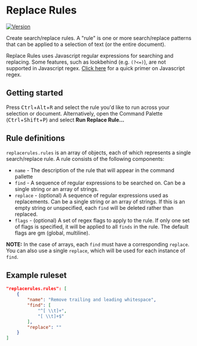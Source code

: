 # Replace Rules

[![Version](https://vsmarketplacebadge.apphb.com/version/bhughes339.replacerules.svg)](https://marketplace.visualstudio.com/items?itemName=bhughes339.replacerules)

Create search/replace rules. A "rule" is one or more search/replace patterns that can be applied to a selection of text (or the entire document).

Replace Rules uses Javascript regular expressions for searching and replacing. Some features, such as lookbehind (e.g. `(?<=)`), are not supported in Javascript regex. [Click here](https://developer.mozilla.org/en-US/docs/Web/JavaScript/Guide/Regular_Expressions) for a quick primer on Javascript regex.

## Getting started

Press <kbd>Ctrl</kbd>+<kbd>Alt</kbd>+<kbd>R</kbd> and select the rule you'd like to run across your selection or document. Alternatively, open the Command Palette (<kbd>Ctrl</kbd>+<kbd>Shift</kbd>+<kbd>P</kbd>) and select **Run Replace Rule...**

## Rule definitions

`replacerules.rules` is an array of objects, each of which represents a single search/replace rule. A rule consists of the following components:

- `name` - The description of the rule that will appear in the command pallette
- `find` - A sequence of regular expressions to be searched on. Can be a single string or an array of strings.
- `replace` - (optional) A sequence of regular expressions used as replacements. Can be a single string or an array of strings. If this is an empty string or unspecified, each `find` will be deleted rather than replaced.
- `flags` - (optional) A set of regex flags to apply to the rule. If only one set of flags is specified, it will be applied to all `finds` in the rule. The default flags are gm (global, multiline).

**NOTE:** In the case of arrays, each `find` must have a corresponding `replace`. You can also use a single `replace`, which will be used for each instance of `find`.

## Example ruleset

```json
"replacerules.rules": [
    {
        "name": "Remove trailing and leading whitespace",
        "find": [
            "^[ \\t]+",
            "[ \\t]+$"
        ],
        "replace": ""
    }
]
```